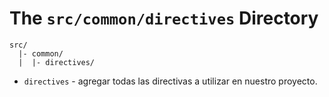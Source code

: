 # The `src/common/directives` Directory

```
src/
  |- common/
  |  |- directives/
```

- `directives` - agregar todas las directivas a utilizar en nuestro proyecto.

